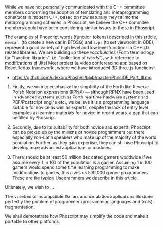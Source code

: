 
While we have not personally communicated with the C++ committee members concerning the adoption of templating and metaprogramming constructs in modern C++, based on how naturally they fit into the metaprogramming schemes in Phoscript, we believe the C++ commitee members could have been considering similar issues to those in Phoscript.

The examples of Phoscript words (function tokens) described in this article, `newcar:` (to create a new car in BTOSG) and `svp:` (to set viewpoint in ODE), represent a good variety of high level and low level functions in C++ 3D related libraries. We are building up these _vocabularies_ (Forth terminology for "function libraries", i.e. "collection of _words_"), with reference to modifications of Jitsi Meet project (a video conferencing app based on React Redux framework), where we have introduced 3D three.js functions:

- https://github.com/udexon/Phoshell/blob/master/PhosIDE_Part_III.md

1. Firstly, we wish to emphasize the simplicity of the Forth like Reverse Polish Notation expressions (RPNX) &mdash; although RPNX have been used in advanced systems such as Forth real time hardware systems and PDF/Postscript engine etc., we believe it is a programming language suitable for novice as well as experts, despite the lack of entry level examples as learning materials for novice in recent years, a gap that can be filled by Phoscript.

2. Secondly, due to its suitability for both novice and experts, Phoscript can be picked up by the millions of novice programmers out there, especially non-Latin speakers who make up of the majority of the world population. Further, as they gain expertise, they can still use Phoscript to develop more advanced applications or modules.

3. There should be at least 50 million dedicated gamers worldwide if we assume every 1 in 100 of the population is a gamer. Assuming 1 in 100 gamers would spend some time learning programming to make modifications to games, this gives us 500,000 gamer-programmers. These are the typical Usegrammers we describe in this article. 

Ultimately, we wish to ....


The varieties of incompatible Games and simulation applications illustrate perfectly the problem of programmer (programming languages and tools) fragmentation. 

We shall demonstrate how Phoscript may simplify the code and make it portable to other platforms.
